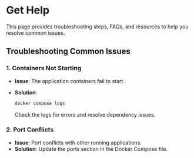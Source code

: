 # Get Help

This page provides troubleshooting steps, FAQs, and resources to help you resolve common issues.


## Troubleshooting Common Issues
### 1. Containers Not Starting
- **Issue**: The application containers fail to start.
- **Solution**:

  ```bash
  docker compose logs
  ```
  Check the logs for errors and resolve dependency issues.

### 2. Port Conflicts
- **Issue**: Port conflicts with other running applications.
- **Solution**: Update the ports section in the Docker Compose file.
